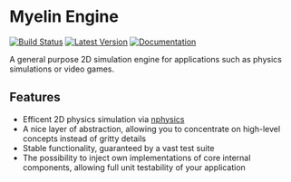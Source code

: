 # Myelin Engine

[![Build Status](https://travis-ci.com/myelin-ai/engine.svg?branch=master)](https://travis-ci.com/myelin-ai/engine)
[![Latest Version](https://img.shields.io/crates/v/myelin-engine.svg)](https://crates.io/crates/myelin-engine)
[![Documentation](https://docs.rs/myelin-engine/badge.svg)](https://docs.rs/myelin-engine)

A general purpose 2D simulation engine for applications such as physics simulations or video games.

## Features

- Efficent 2D physics simulation via [nphysics](https://github.com/rustsim/nphysics/)
- A nice layer of abstraction, allowing you to concentrate on high-level concepts instead of gritty details
- Stable functionality, guaranteed by a vast test suite
- The possibility to inject own implementations of core internal components, allowing full unit testability of your application
